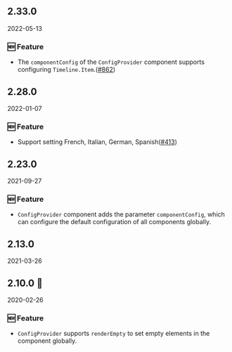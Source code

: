 ## 2.33.0

2022-05-13

### 🆕 Feature

- The `componentConfig` of the `ConfigProvider` component supports configuring `Timeline.Item`.([#862](https://github.com/arco-design/arco-design/pull/862))

## 2.28.0

2022-01-07

### 🆕 Feature

- Support setting French, Italian, German, Spanish([#413](https://github.com/arco-design/arco-design/pull/413))

## 2.23.0

2021-09-27

### 🆕 Feature

- `ConfigProvider` component adds the parameter `componentConfig`, which can configure the default configuration of all components globally.

## 2.13.0

2021-03-26

## 2.10.0 🏮

2020-02-26

### 🆕 Feature

- `ConfigProvider` supports `renderEmpty` to set empty elements in the component globally.

